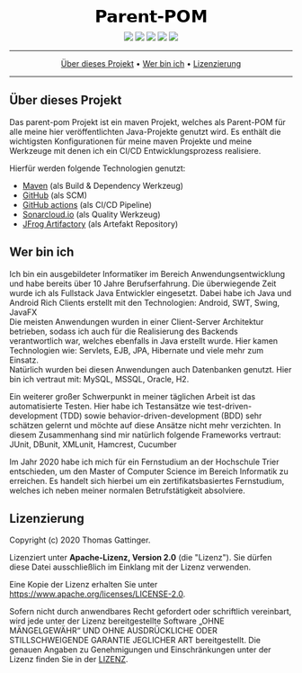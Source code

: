 <p align="center">
 <img src="https://raw.githubusercontent.com/morrigan-dev/parent-pom/main/images/Parent-POM.png">
</p>

<p align="center">
    <a href="https://github.com/morrigan-dev/parent-pom/actions/workflows/build-job.yml" title="Last Commit"><img src="https://img.shields.io/github/workflow/status/morrigan-dev/parent-pom/Run%20snapshot%20build-job?logo=GitHub&style=plastic"></a>
    <a https://github.com/morrigan-dev/parent-pom/actions/workflows/quality-job.yml" title="Last Commit"><img src="https://img.shields.io/github/workflow/status/morrigan-dev/parent-pom/Run%20quality%20build-job?label=quality-build&logo=GitHub&style=plastic"></a>
    <a https://sonarcloud.io/dashboard?id=morrigan-dev_parent-pom" title="Last Commit"><img src="https://img.shields.io/sonar/quality_gate/morrigan-dev_parent-pom?logo=SonarCloud&server=https%3A%2F%2Fsonarcloud.io&style=plastic"></a>
    <a https://github.com/morrigan-dev/parent-pom/blob/main/LICENSE" title="Last Commit"><img src="https://img.shields.io/github/license/morrigan-dev/parent-pom?logo=GitHub&style=plastic"></a>
    <a https://github.com/morrigan-dev/parent-pom" title="Last Commit"><img src="https://img.shields.io/github/last-commit/morrigan-dev/parent-pom?logo=GitHub&style=plastic"></a>
</p>

<hr />
<p align="center">
    <a href="#über-dieses-projekt">Über dieses Projekt</a> • 
    <a href="#wer-bin-ich">Wer bin ich</a> •
    <a href="#lizenzierung">Lizenzierung</a>
</p>
<hr />

## Über dieses Projekt

Das parent-pom Projekt ist ein maven Projekt, welches als Parent-POM für alle meine hier veröffentlichten Java-Projekte 
genutzt wird. Es enthält die wichtigsten Konfigurationen für meine maven Projekte und meine Werkzeuge mit denen ich
ein CI/CD Entwicklungsprozess realisiere.

Hierfür werden folgende Technologien genutzt:
- [Maven](http://maven.apache.org/) (als Build & Dependency Werkzeug)
- [GitHub](https://github.com/morrigan-dev) (als SCM)
- [GitHub actions](https://docs.github.com/en/free-pro-team@latest/actions) (als CI/CD Pipeline)
- [Sonarcloud.io](https://sonarcloud.io/organizations/morrigan-dev/projects) (als Quality Werkzeug)
- [JFrog Artifactory](https://morrigan.jfrog.io/ui/packages) (als Artefakt Repository)

## Wer bin ich

Ich bin ein ausgebildeter Informatiker im Bereich Anwendungsentwicklung und habe bereits über 10 Jahre Berufserfahrung.
Die überwiegende Zeit wurde ich als Fullstack Java Entwickler eingesetzt. Dabei habe ich Java und Android Rich Clients 
erstellt mit den Technologien: Android, SWT, Swing, JavaFX<br />
Die meisten Anwendungen wurden in einer Client-Server Architektur betrieben, sodass ich auch für die Realisierung des
Backends verantwortlich war, welches ebenfalls in Java erstellt wurde. Hier kamen Technologien wie: Servlets, EJB, JPA,
Hibernate und viele mehr zum Einsatz.<br />
Natürlich wurden bei diesen Anwendungen auch Datenbanken genutzt. Hier bin ich vertraut mit: MySQL, MSSQL, Oracle, H2.

Ein weiterer großer Schwerpunkt in meiner täglichen Arbeit ist das automatisierte Testen. Hier habe ich Testansätze wie
test-driven-development (TDD) sowie behavior-driven-development (BDD) sehr schätzen gelernt und möchte auf diese Ansätze
nicht mehr verzichten.
In diesem Zusammenhang sind mir natürlich folgende Frameworks vertraut: JUnit, DBunit, XMLunit, Hamcrest, Cucumber

Im Jahr 2020 habe ich mich für ein Fernstudium an der Hochschule Trier entschieden, um den Master of Computer Science im Bereich Informatik zu erreichen. Es handelt sich hierbei um ein zertifikatsbasiertes Fernstudium, welches ich neben meiner normalen Betrufstätigkeit absolviere.

## Lizenzierung

Copyright (c) 2020 Thomas Gattinger.

Lizenziert unter **Apache-Lizenz, Version 2.0** (die "Lizenz"). Sie dürfen diese Datei ausschließlich im Einklang mit 
der Lizenz verwenden.

Eine Kopie der Lizenz erhalten Sie unter https://www.apache.org/licenses/LICENSE-2.0.

Sofern nicht durch anwendbares Recht gefordert oder schriftlich vereinbart, wird jede unter der Lizenz bereitgestellte 
Software „OHNE MÄNGELGEWÄHR“ UND OHNE AUSDRÜCKLICHE ODER STILLSCHWEIGENDE GARANTIE JEGLICHER ART bereitgestellt. 
Die genauen Angaben zu Genehmigungen und Einschränkungen unter der Lizenz finden Sie in der [LIZENZ](LICENSE).

